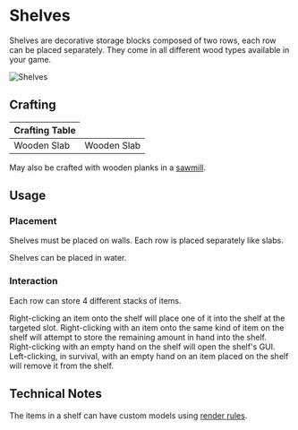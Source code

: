 # Shelves

<!--description:Learn everything about shelves, a decorative storage block.-->
<!--thumbnail:images/render/oak_shelf.png-->

Shelves are decorative storage blocks composed of two rows, each row can be placed separately. 
They come in all different wood types available in your game.

![Shelves](../images/shelves.png)

## Crafting

<table class="crafting-grid">
<thead>
    <th>Crafting Table</th>
</thead>
<tbody>
    <tr>
        <td>Wooden Slab</td>
        <td>Wooden Slab</td>
    </tr>
</tbody>
</table>

May also be crafted with wooden planks in a [sawmill](sawmill.md).

## Usage

### Placement

Shelves must be placed on walls.
Each row is placed separately like slabs.

Shelves can be placed in water.

### Interaction

Each row can store 4 different stacks of items.

Right-clicking an item onto the shelf will place one of it into the shelf at the targeted slot.
Right-clicking with an item onto the same kind of item on the shelf will attempt to store the remaining amount in hand into the shelf.   
Right-clicking with an empty hand on the shelf will open the shelf's GUI.  
Left-clicking, in survival, with an empty hand on an item placed on the shelf will remove it from the shelf.

## Technical Notes

The items in a shelf can have custom models using [render rules](technical/render_rules.md).

<!--include:2:./technical/render_rules.md-->

